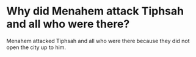 # Why did Menahem attack Tiphsah and all who were there?

Menahem attacked Tiphsah and all who were there because they did not open the city up to him.
